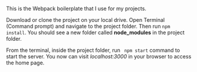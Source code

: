 This is the Webpack boilerplate that I use for my projects. 

Download or clone the project on your local drive. Open Terminal (Command prompt) and navigate to the project folder. Then run ```npm install```. You should see a new folder called **node_modules** in the project folder.

From the terminal, inside the project folder, run ``` npm start``` command to start the server. You now can visit *localhost:3000* in your browser to access the home page.